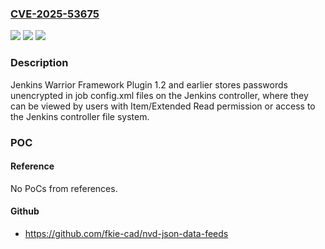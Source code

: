 ### [CVE-2025-53675](https://cve.mitre.org/cgi-bin/cvename.cgi?name=CVE-2025-53675)
![](https://img.shields.io/static/v1?label=Product&message=Jenkins%20Warrior%20Framework%20Plugin&color=blue)
![](https://img.shields.io/static/v1?label=Version&message=0%20&color=brightgreen)
![](https://img.shields.io/static/v1?label=Vulnerability&message=n%2Fa&color=blue)

### Description

Jenkins Warrior Framework Plugin 1.2 and earlier stores passwords unencrypted in job config.xml files on the Jenkins controller, where they can be viewed by users with Item/Extended Read permission or access to the Jenkins controller file system.

### POC

#### Reference
No PoCs from references.

#### Github
- https://github.com/fkie-cad/nvd-json-data-feeds

